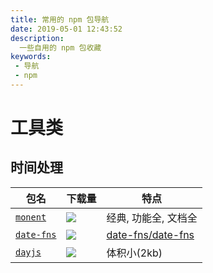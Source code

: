 ```yaml
---
title: 常用的 npm 包导航
date: 2019-05-01 12:43:52
description:
  一些自用的 npm 包收藏
keywords:
 - 导航
 - npm
---
```


# 工具类

## 时间处理

| 包名 | 下载量 | 特点 |
| -- | -- | -- |
| [`monent`](https://www.npmjs.com/package/moment) | ![](https://img.shields.io/npm/dm/moment.svg?style=flat-square) | 经典, 功能全, 文档全 |
| [`date-fns`](https://www.npmjs.com/package/date-fns) | ![](https://img.shields.io/npm/dm/date-fns.svg?style=flat-square) | [date-fns/date-fns](https://github.com/date-fns/date-fns) |
| [`dayjs`](https://www.npmjs.com/package/dayjs) | ![](https://img.shields.io/npm/dm/dayjs.svg?style=flat-square) | 体积小(2kb) |
